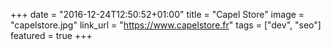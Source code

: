 +++
date = "2016-12-24T12:50:52+01:00"
title = "Capel Store"
image = "capelstore.jpg"
link_url = "https://www.capelstore.fr"
tags = ["dev", "seo"]
featured = true
+++

